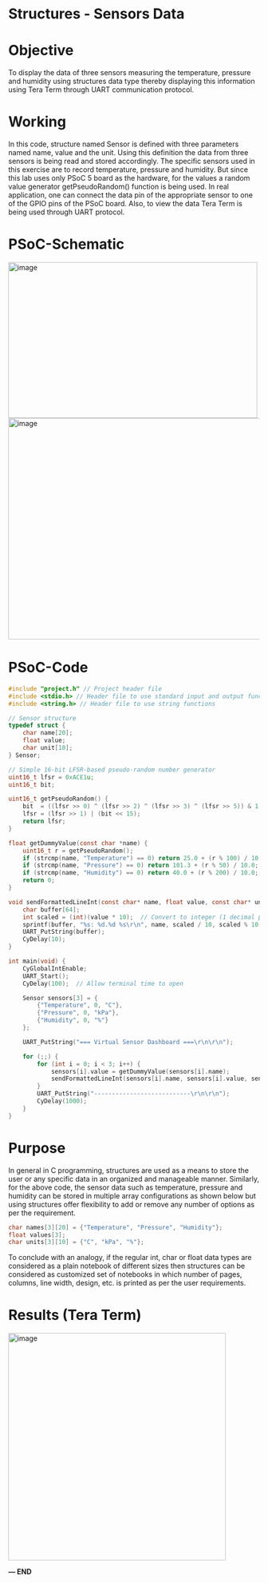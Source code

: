 # Structures - Sensors Data

# Objective

To display the data of three sensors measuring the temperature, pressure and humidity using structures data type thereby displaying this information using Tera Term through UART communication protocol.

# Working

In this code, structure named Sensor is defined with three parameters named name, value and the unit. Using this definition the data from three sensors is being read and stored accordingly. The specific sensors used in this exercise are to record temperature, pressure and humidity. But since this lab uses only PSoC 5 board as the hardware, for the values a random value generator getPseudoRandom() function is being used. In real application, one can connect the data pin of the appropriate sensor to one of the GPIO pins of the PSoC board. Also, to view the data Tera Term is being used through UART protocol.

# PSoC-Schematic

<img width="499" height="312" alt="image" src="https://github.com/user-attachments/assets/8f5b1788-54ac-4e4e-a7ef-bdaae9fd952a" />

<img width="576" height="443" alt="image" src="https://github.com/user-attachments/assets/17f10342-640c-43e1-a90d-7f46b8f143c9" />

# PSoC-Code

```c
#include "project.h" // Project header file
#include <stdio.h> // Header file to use standard input and output functions
#include <string.h> // Header file to use string functions

// Sensor structure
typedef struct {
    char name[20];
    float value;
    char unit[10];
} Sensor;

// Simple 16-bit LFSR-based pseudo-random number generator
uint16_t lfsr = 0xACE1u;
uint16_t bit;

uint16_t getPseudoRandom() {
    bit  = ((lfsr >> 0) ^ (lfsr >> 2) ^ (lfsr >> 3) ^ (lfsr >> 5)) & 1;
    lfsr = (lfsr >> 1) | (bit << 15);
    return lfsr;
}

float getDummyValue(const char *name) {
    uint16_t r = getPseudoRandom();
    if (strcmp(name, "Temperature") == 0) return 25.0 + (r % 100) / 10.0;
    if (strcmp(name, "Pressure") == 0) return 101.3 + (r % 50) / 10.0;
    if (strcmp(name, "Humidity") == 0) return 40.0 + (r % 200) / 10.0;
    return 0;
}

void sendFormattedLineInt(const char* name, float value, const char* unit) {
    char buffer[64];
    int scaled = (int)(value * 10);  // Convert to integer (1 decimal place)
    sprintf(buffer, "%s: %d.%d %s\r\n", name, scaled / 10, scaled % 10, unit);
    UART_PutString(buffer);
    CyDelay(10);
}

int main(void) {
    CyGlobalIntEnable;
    UART_Start();
    CyDelay(100);  // Allow terminal time to open

    Sensor sensors[3] = {
        {"Temperature", 0, "C"},
        {"Pressure", 0, "kPa"},
        {"Humidity", 0, "%"}
    };

    UART_PutString("=== Virtual Sensor Dashboard ===\r\n\r\n");

    for (;;) {
        for (int i = 0; i < 3; i++) {
            sensors[i].value = getDummyValue(sensors[i].name);
            sendFormattedLineInt(sensors[i].name, sensors[i].value, sensors[i].unit);
        }
        UART_PutString("---------------------------\r\n\r\n");
        CyDelay(1000);
    }
}
```

# Purpose

In general in C programming, structures are used as a means to store the user or any specific data in an organized and manageable manner. Similarly, for the above code, the sensor data such as temperature, pressure and humidity can be stored in multiple array configurations as shown below but using structures offer flexibility to add or remove any number of options as per the requirement.

```c
char names[3][20] = {"Temperature", "Pressure", "Humidity"};
float values[3];
char units[3][10] = {"C", "kPa", "%"};
```

To conclude with an analogy, if the regular int, char or float data types are considered as a plain notebook of different sizes then structures can be considered as customized set of notebooks in which number of pages, columns, line width, design, etc. is printed as per the user requirements.

# Results (Tera Term)

<img width="436" height="455" alt="image" src="https://github.com/user-attachments/assets/1660ba7b-ebff-4f3c-a533-e145f6c4c068" />

**— END**
